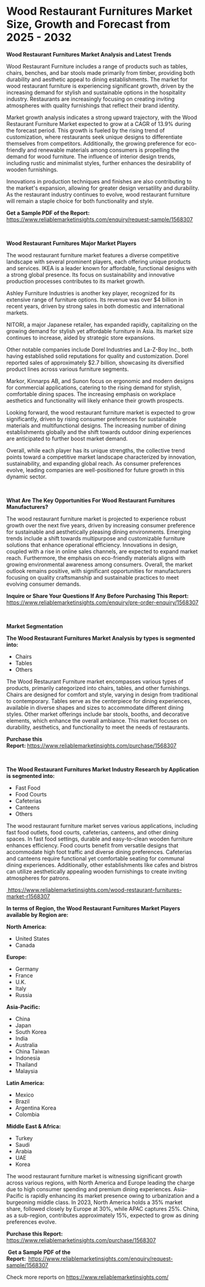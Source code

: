 <p><h1>Wood Restaurant Furnitures Market Size, Growth and Forecast from 2025 - 2032</h1></p><p><strong>Wood Restaurant Furnitures Market Analysis and Latest Trends</strong></p>
<p><p>Wood Restaurant Furniture includes a range of products such as tables, chairs, benches, and bar stools made primarily from timber, providing both durability and aesthetic appeal to dining establishments. The market for wood restaurant furniture is experiencing significant growth, driven by the increasing demand for stylish and sustainable options in the hospitality industry. Restaurants are increasingly focusing on creating inviting atmospheres with quality furnishings that reflect their brand identity.</p><p>Market growth analysis indicates a strong upward trajectory, with the Wood Restaurant Furniture Market expected to grow at a CAGR of 13.9% during the forecast period. This growth is fueled by the rising trend of customization, where restaurants seek unique designs to differentiate themselves from competitors. Additionally, the growing preference for eco-friendly and renewable materials among consumers is propelling the demand for wood furniture. The influence of interior design trends, including rustic and minimalist styles, further enhances the desirability of wooden furnishings.</p><p>Innovations in production techniques and finishes are also contributing to the market's expansion, allowing for greater design versatility and durability. As the restaurant industry continues to evolve, wood restaurant furniture will remain a staple choice for both functionality and style.</p></p>
<p><strong>Get a Sample PDF of the Report:&nbsp;</strong> <a href="https://www.reliablemarketinsights.com/enquiry/request-sample/1568307?utm_campaign=3286&utm_medium=2&utm_source=Github&utm_content=ia&utm_term=25032025&utm_id=wood-restaurant-furnitures">https://www.reliablemarketinsights.com/enquiry/request-sample/1568307</a></p>
<p>&nbsp;</p>
<p><strong>Wood Restaurant Furnitures Major Market Players</strong></p>
<p><p>The wood restaurant furniture market features a diverse competitive landscape with several prominent players, each offering unique products and services. IKEA is a leader known for affordable, functional designs with a strong global presence. Its focus on sustainability and innovative production processes contributes to its market growth.</p><p>Ashley Furniture Industries is another key player, recognized for its extensive range of furniture options. Its revenue was over $4 billion in recent years, driven by strong sales in both domestic and international markets.</p><p>NITORI, a major Japanese retailer, has expanded rapidly, capitalizing on the growing demand for stylish yet affordable furniture in Asia. Its market size continues to increase, aided by strategic store expansions.</p><p>Other notable companies include Dorel Industries and La-Z-Boy Inc., both having established solid reputations for quality and customization. Dorel reported sales of approximately $2.7 billion, showcasing its diversified product lines across various furniture segments.</p><p>Markor, Kinnarps AB, and Sunon focus on ergonomic and modern designs for commercial applications, catering to the rising demand for stylish, comfortable dining spaces. The increasing emphasis on workplace aesthetics and functionality will likely enhance their growth prospects.</p><p>Looking forward, the wood restaurant furniture market is expected to grow significantly, driven by rising consumer preferences for sustainable materials and multifunctional designs. The increasing number of dining establishments globally and the shift towards outdoor dining experiences are anticipated to further boost market demand.</p><p>Overall, while each player has its unique strengths, the collective trend points toward a competitive market landscape characterized by innovation, sustainability, and expanding global reach. As consumer preferences evolve, leading companies are well-positioned for future growth in this dynamic sector.</p></p>
<p>&nbsp;</p>
<p><strong>What Are The Key Opportunities For Wood Restaurant Furnitures Manufacturers?</strong></p>
<p><p>The wood restaurant furniture market is projected to experience robust growth over the next five years, driven by increasing consumer preference for sustainable and aesthetically pleasing dining environments. Emerging trends include a shift towards multipurpose and customizable furniture solutions that enhance operational efficiency. Innovations in design, coupled with a rise in online sales channels, are expected to expand market reach. Furthermore, the emphasis on eco-friendly materials aligns with growing environmental awareness among consumers. Overall, the market outlook remains positive, with significant opportunities for manufacturers focusing on quality craftsmanship and sustainable practices to meet evolving consumer demands.</p></p>
<p><strong>Inquire or Share Your Questions If Any Before Purchasing This Report:</strong> <a href="https://www.reliablemarketinsights.com/enquiry/pre-order-enquiry/1568307?utm_campaign=3286&utm_medium=2&utm_source=Github&utm_content=ia&utm_term=25032025&utm_id=wood-restaurant-furnitures">https://www.reliablemarketinsights.com/enquiry/pre-order-enquiry/1568307</a></p>
<p>&nbsp;</p>
<p><strong>Market Segmentation</strong></p>
<p><strong>The Wood Restaurant Furnitures Market Analysis by types is segmented into:</strong></p>
<p><ul><li>Chairs</li><li>Tables</li><li>Others</li></ul></p>
<p><p>The Wood Restaurant Furniture market encompasses various types of products, primarily categorized into chairs, tables, and other furnishings. Chairs are designed for comfort and style, varying in design from traditional to contemporary. Tables serve as the centerpiece for dining experiences, available in diverse shapes and sizes to accommodate different dining styles. Other market offerings include bar stools, booths, and decorative elements, which enhance the overall ambiance. This market focuses on durability, aesthetics, and functionality to meet the needs of restaurants.</p></p>
<p><strong>Purchase this Report:&nbsp;</strong><a href="https://www.reliablemarketinsights.com/purchase/1568307?utm_campaign=3286&utm_medium=2&utm_source=Github&utm_content=ia&utm_term=25032025&utm_id=wood-restaurant-furnitures">https://www.reliablemarketinsights.com/purchase/1568307</a></p>
<p>&nbsp;</p>
<p><strong>The Wood Restaurant Furnitures Market Industry Research by Application is segmented into:</strong></p>
<p><ul><li>Fast Food</li><li>Food Courts</li><li>Cafeterias</li><li>Canteens</li><li>Others</li></ul></p>
<p><p>The wood restaurant furniture market serves various applications, including fast food outlets, food courts, cafeterias, canteens, and other dining spaces. In fast food settings, durable and easy-to-clean wooden furniture enhances efficiency. Food courts benefit from versatile designs that accommodate high foot traffic and diverse dining preferences. Cafeterias and canteens require functional yet comfortable seating for communal dining experiences. Additionally, other establishments like cafes and bistros can utilize aesthetically appealing wooden furnishings to create inviting atmospheres for patrons.</p></p>
<p><a href="https://www.reliablemarketinsights.com/wood-restaurant-furnitures-market-r1568307?utm_campaign=3286&utm_medium=2&utm_source=Github&utm_content=ia&utm_term=25032025&utm_id=wood-restaurant-furnitures">&nbsp;https://www.reliablemarketinsights.com/wood-restaurant-furnitures-market-r1568307</a></p>
<p><strong>In terms of Region, the Wood Restaurant Furnitures Market Players available by Region are:</strong></p>
<p>
    <p> <strong> North America: </strong>
        <ul>
            <li>United States</li>
            <li>Canada</li>
        </ul>
        </p> 
    <p> <strong> Europe: </strong>
        <ul>
            <li>Germany</li>
            <li>France</li>
            <li>U.K.</li>
            <li>Italy</li>
            <li>Russia</li>
        </ul>
        </p> 
    <p> <strong> Asia-Pacific: </strong>
        <ul>
            <li>China</li>
            <li>Japan</li>
            <li>South Korea</li>
            <li>India</li>
            <li>Australia</li>
            <li>China Taiwan</li>
            <li>Indonesia</li>
            <li>Thailand</li>
            <li>Malaysia</li>
        </ul>
        </p> 
    <p> <strong> Latin America: </strong>
        <ul>
            <li>Mexico</li>
            <li>Brazil</li>
            <li>Argentina Korea</li>
            <li>Colombia</li>
        </ul>
        </p> 
    <p> <strong> Middle East & Africa: </strong>
        <ul>
            <li>Turkey</li>
            <li>Saudi</li>
            <li>Arabia</li>
            <li>UAE</li>
            <li>Korea</li>
        </ul>
    </p>
    </p>
<p><p>The wood restaurant furniture market is witnessing significant growth across various regions, with North America and Europe leading the charge due to high consumer spending and premium dining experiences. Asia-Pacific is rapidly enhancing its market presence owing to urbanization and a burgeoning middle class. In 2023, North America holds a 35% market share, followed closely by Europe at 30%, while APAC captures 25%. China, as a sub-region, contributes approximately 15%, expected to grow as dining preferences evolve.</p></p>
<p><strong>Purchase this Report: </strong><a href="https://www.reliablemarketinsights.com/purchase/1568307?utm_campaign=3286&utm_medium=2&utm_source=Github&utm_content=ia&utm_term=25032025&utm_id=wood-restaurant-furnitures">https://www.reliablemarketinsights.com/purchase/1568307</a></p>
<p>&nbsp;<strong>Get a Sample PDF of the Report:&nbsp;&nbsp;</strong><a href="https://www.reliablemarketinsights.com/enquiry/request-sample/1568307?utm_campaign=3286&utm_medium=2&utm_source=Github&utm_content=ia&utm_term=25032025&utm_id=wood-restaurant-furnitures">https://www.reliablemarketinsights.com/enquiry/request-sample/1568307</a></p>
<p><strong></strong></p>
<p>Check more reports on <a href="https://www.reliablemarketinsights.com/?utm_campaign=3286&utm_medium=2&utm_source=Github&utm_content=ia&utm_term=25032025&utm_id=wood-restaurant-furnitures">https://www.reliablemarketinsights.com/</a></p>